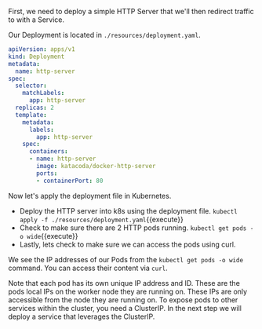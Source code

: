 First, we need to deploy a simple HTTP Server that we'll then redirect traffic to with a Service.

Our Deployment is located in `./resources/deployment.yaml`. 

```yaml
apiVersion: apps/v1
kind: Deployment
metadata:
  name: http-server
spec:
  selector:
    matchLabels:
      app: http-server
  replicas: 2
  template:
    metadata:
      labels:
        app: http-server
    spec:
      containers:
      - name: http-server
        image: katacoda/docker-http-server
        ports:
        - containerPort: 80
```

Now let's apply the deployment file in Kubernetes.

- Deploy the HTTP server into k8s using the deployment file. `kubectl apply -f ./resources/deployment.yaml`{{execute}}
- Check to make sure there are 2 HTTP pods running. `kubectl get pods -o wide`{{execute}}
- Lastly, lets check to make sure we can access the pods using curl.

We see the IP addresses of our Pods from the `kubectl get pods -o wide` command. You can access their content via `curl`.

Note that each pod has its own unique IP address and ID. These are the pods local IPs on the worker node they are running on. These IPs are only accessible from the node they are running on. To expose pods to other services within the cluster, you need a ClusterIP. In the next step we will deploy a service that leverages the ClusterIP.